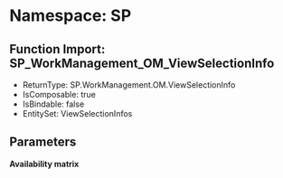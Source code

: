 # Namespace: SP

## Function Import: SP_WorkManagement_OM_ViewSelectionInfo

- ReturnType: SP.WorkManagement.OM.ViewSelectionInfo
- IsComposable: true
- IsBindable: false
- EntitySet: ViewSelectionInfos

## Parameters

**Availability matrix**

